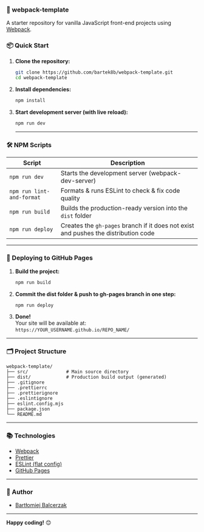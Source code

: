 ### 🚀 webpack-template

A starter repository for vanilla JavaScript front-end projects using [Webpack](https://webpack.js.org/).

### 📦 Quick Start

1. **Clone the repository:**
   ```bash
   git clone https://github.com/bartek8b/webpack-template.git
   cd webpack-template
   ```

2. **Install dependencies:**
   ```bash
   npm install
   ```

3. **Start development server (with live reload):**
   ```bash
   npm run dev
   ```
   ---

### 🛠️ NPM Scripts

| Script                   | Description                                                                        |
|--------------------------|------------------------------------------------------------------------------------|
| `npm run dev`            | Starts the development server (webpack-dev-server)                                 |
| `npm run lint-and-format`| Formats & runs ESLint to check & fix code quality                                  |
| `npm run build`          | Builds the production-ready version into the `dist` folder                         |
| `npm run deploy`         | Creates the `gh-pages` branch if it does not exist and pushes the distribution code|

---

### 🚀 Deploying to GitHub Pages

1. **Build the project:**
   ```bash
   npm run build
   ```
2. **Commit the dist folder & push to gh-pages branch in one step:**
   ```bash
   npm run deploy
   ```
3. **Done!**  
   Your site will be available at:  
   `https://YOUR_USERNAME.github.io/REPO_NAME/`

---

### 🗂️ Project Structure

```
webpack-template/
├── src/              # Main source directory
├── dist/             # Production build output (generated)
├── .gitignore
├── .prettierrc
├── .prettierignore
├── .eslintignore
├── eslint.config.mjs
├── package.json
└── README.md
```

---

### 📚 Technologies

- [Webpack](https://webpack.js.org/)
- [Prettier](https://prettier.io/)
- [ESLint (flat config)](https://eslint.org/)
- [GitHub Pages](https://pages.github.com/)

---

### 📝 Author

- [Bartłomiej Balcerzak](https://github.com/bartek8b)

---

**Happy coding!** 😊